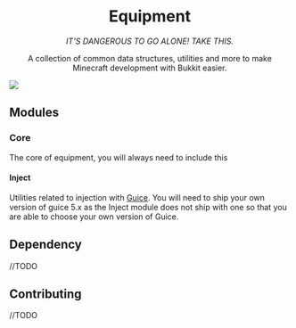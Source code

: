 <div align="center">
<h1>Equipment</h1>

*IT'S DANGEROUS TO GO ALONE! TAKE THIS.*

A collection of common data structures, utilities and more to make Minecraft development with Bukkit easier.
</div>

[![](https://jitpack.io/v/virustotalop/equipment.svg)](https://jitpack.io/#virustotalop/equipment)


## Modules

### Core

The core of equipment, you will always need to include this

#### Inject

Utilities related to injection with [Guice](https://github.com/google/guice). You will need to ship your own version of
guice 5.x as the Inject module does not ship with one so that you are able to choose your own version of Guice.

## Dependency

//TODO

## Contributing

//TODO


